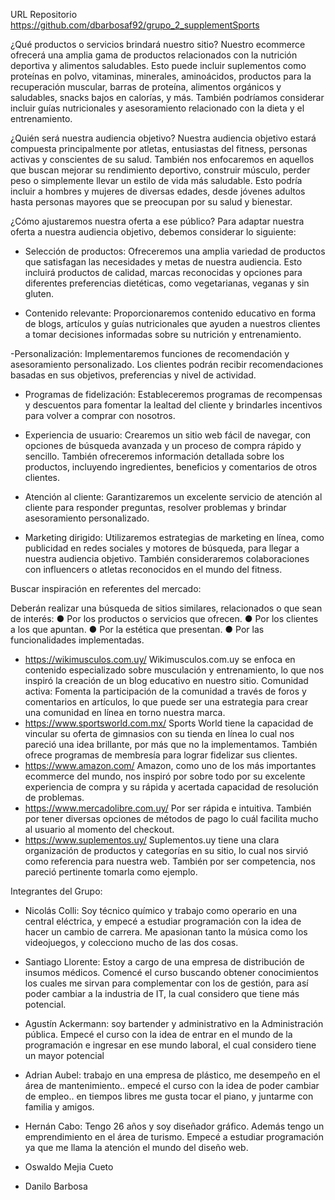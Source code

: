 URL Repositorio
https://github.com/dbarbosaf92/grupo_2_supplementSports

¿Qué productos o servicios brindará nuestro sitio?
Nuestro ecommerce ofrecerá una amplia gama de productos relacionados con la nutrición deportiva y alimentos saludables. Esto puede incluir suplementos como proteínas en polvo, vitaminas, minerales, aminoácidos, productos para la recuperación muscular, barras de proteína, alimentos orgánicos y saludables, snacks bajos en calorías, y más. También podríamos considerar incluir guías nutricionales y asesoramiento relacionado con la dieta y el entrenamiento.

¿Quién será nuestra audiencia objetivo?
Nuestra audiencia objetivo estará compuesta principalmente por atletas, entusiastas del fitness, personas activas y conscientes de su salud. También nos enfocaremos en aquellos que buscan mejorar su rendimiento deportivo, construir músculo, perder peso o simplemente llevar un estilo de vida más saludable. Esto podría incluir a hombres y mujeres de diversas edades, desde jóvenes adultos hasta personas mayores que se preocupan por su salud y bienestar.

¿Cómo ajustaremos nuestra oferta a ese público?
Para adaptar nuestra oferta a nuestra audiencia objetivo, debemos considerar lo siguiente:

- Selección de productos: Ofreceremos una amplia variedad de productos que satisfagan las necesidades y metas de nuestra audiencia. Esto incluirá productos de calidad, marcas reconocidas y opciones para diferentes preferencias dietéticas, como vegetarianas, veganas y sin gluten.

- Contenido relevante: Proporcionaremos contenido educativo en forma de blogs, artículos y guías nutricionales que ayuden a nuestros clientes a tomar decisiones informadas sobre su nutrición y entrenamiento.

-Personalización: Implementaremos funciones de recomendación y asesoramiento personalizado. Los clientes podrán recibir recomendaciones basadas en sus objetivos, preferencias y nivel de actividad.

- Programas de fidelización: Estableceremos programas de recompensas y descuentos para fomentar la lealtad del cliente y brindarles incentivos para volver a comprar con nosotros.

- Experiencia de usuario: Crearemos un sitio web fácil de navegar, con opciones de búsqueda avanzada y un proceso de compra rápido y sencillo. También ofreceremos información detallada sobre los productos, incluyendo ingredientes, beneficios y comentarios de otros clientes.

- Atención al cliente: Garantizaremos un excelente servicio de atención al cliente para responder preguntas, resolver problemas y brindar asesoramiento personalizado.

- Marketing dirigido: Utilizaremos estrategias de marketing en línea, como publicidad en redes sociales y motores de búsqueda, para llegar a nuestra audiencia objetivo. También consideraremos colaboraciones con influencers o atletas reconocidos en el mundo del fitness.


Buscar inspiración en referentes del mercado:

Deberán realizar una búsqueda de sitios similares, relacionados o que sean de interés:
● Por los productos o servicios que ofrecen.
● Por los clientes a los que apuntan.
● Por la estética que presentan.
● Por las funcionalidades implementadas.

- https://wikimusculos.com.uy/
Wikimusculos.com.uy se enfoca en contenido especializado sobre musculación y entrenamiento, lo que nos inspiró la creación de un blog educativo en nuestro sitio.
Comunidad activa: Fomenta la participación de la comunidad a través de foros y comentarios en artículos, lo que puede ser una estrategia para crear una comunidad en línea en torno nuestra marca.
- https://www.sportsworld.com.mx/
Sports World tiene la capacidad de vincular su oferta de gimnasios con su tienda en línea lo cual nos pareció una idea brillante, por más que no la implementamos.
También ofrece programas de membresía para  lograr fidelizar sus clientes.
- https://www.amazon.com/
Amazon, como uno de los más importantes ecommerce del mundo, nos inspiró por sobre todo por su excelente experiencia de compra y su  rápida y acertada capacidad de resolución de problemas. 
- https://www.mercadolibre.com.uy/
 Por ser rápida e intuitiva. También por tener diversas opciones de métodos de pago lo cuál facilita mucho al usuario al momento del checkout.
- https://www.suplementos.uy/
Suplementos.uy tiene una clara organización de productos y categorías en su sitio, lo cual nos sirvió como referencia para nuestra web. También por ser competencia, nos pareció pertinente tomarla como ejemplo.

Integrantes del Grupo:

- Nicolás Colli: Soy técnico químico y trabajo como operario en una central eléctrica, y empecé a estudiar programación con la idea de hacer un cambio de carrera. Me apasionan tanto la música como los videojuegos, y colecciono mucho de las dos cosas.

- Santiago Llorente: Estoy a cargo de una empresa de distribución de insumos médicos. Comencé el curso buscando obtener conocimientos los cuales me sirvan para complementar con los de gestión, para así poder cambiar a la industria de IT, la cual considero que tiene más potencial.

- Agustín Ackermann: soy bartender y administrativo en la Administración pública. Empecé el curso con la idea de entrar en el mundo de la programación e ingresar en ese mundo laboral, el cual considero tiene un mayor potencial

- Adrian Aubel: trabajo en una empresa de plástico, me desempeño en el área de mantenimiento.. empecé el curso con la idea de poder cambiar de empleo.. en tiempos libres me gusta tocar el piano, y juntarme con familia y amigos.

- Hernán Cabo: Tengo 26 años y soy diseñador gráfico. Además tengo un emprendimiento en el área de turismo. Empecé a estudiar programación ya que me llama la atención el mundo del diseño web.

- Oswaldo Mejia Cueto

- Danilo Barbosa








